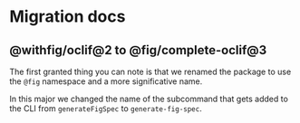 # Migration docs

## @withfig/oclif@2 to @fig/complete-oclif@3

The first granted thing you can note is that we renamed the package to use the `@fig` namespace and a more significative name.

In this major we changed the name of the subcommand that gets added to the CLI from `generateFigSpec` to `generate-fig-spec`.
